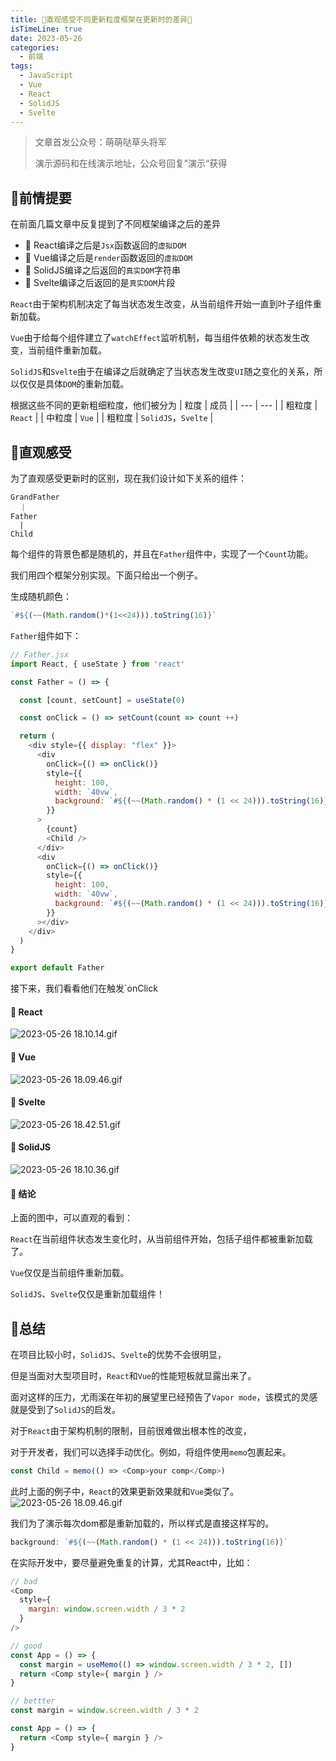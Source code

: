 ```yaml
---
title: 🎉直观感受不同更新粒度框架在更新时的差异🎉
isTimeLine: true
date: 2023-05-26
categories:
  - 前端
tags:
  - JavaScript
  - Vue
  - React
  - SolidJS
  - Svelte
---
```

> 文章首发公众号：萌萌哒草头将军
> 
> 演示源码和在线演示地址，公众号回复”演示“获得
## 💎前情提要
在前面几篇文章中反复提到了不同框架编译之后的差异
- 🚀 React编译之后是`Jsx`函数返回的`虚拟DOM`
- 🚀 Vue编译之后是`render`函数返回的`虚拟DOM`
- 🚀 SolidJS编译之后返回的`真实DOM`字符串
- 🚀 Svelte编译之后返回的是`真实DOM`片段

`React`由于架构机制决定了每当状态发生改变，从当前组件开始一直到叶子组件重新加载。

`Vue`由于给每个组件建立了`watchEffect`监听机制，每当组件依赖的状态发生改变，当前组件重新加载。

`SolidJS`和`Svelte`由于在编译之后就确定了当状态发生改变`UI`随之变化的关系，所以仅仅是具体`DOM`的重新加载。

根据这些不同的更新粗细粒度，他们被分为
| 粒度 | 成员 |
| --- | --- |
| 粗粒度 | `React` |
| 中粒度 | `Vue` |
| 粗粒度 | `SolidJS`，`Svelte` |

## 💎直观感受
为了直观感受更新时的区别，现在我们设计如下关系的组件：
```
GrandFather
  ｜   
Father
  |
Child
```
每个组件的背景色都是随机的，并且在`Father`组件中，实现了一个`Count`功能。

我们用四个框架分别实现。下面只给出一个例子。

生成随机颜色：
```js
`#${(~~(Math.random()*(1<<24))).toString(16)}`
```
`Father`组件如下：
```js
// Father.jsx
import React, { useState } from 'react'

const Father = () => {

  const [count, setCount] = useState(0)

  const onClick = () => setCount(count => count ++)

  return (
    <div style={{ display: "flex" }}>
      <div
        onClick={() => onClick()}
        style={{
          height: 100,
          width: `40vw`,
          background: `#${(~~(Math.random() * (1 << 24))).toString(16)}`,
        }}
      >
        {count}
        <Child />
      </div>
      <div
        onClick={() => onClick()}
        style={{
          height: 100,
          width: `40vw`,
          background: `#${(~~(Math.random() * (1 << 24))).toString(16)}`,
        }}
      ></div>
    </div>
  )
}

export default Father
```
接下来，我们看看他们在触发`onClick

#### 🚀 React
![2023-05-26 18.10.14.gif](https://p1-juejin.byteimg.com/tos-cn-i-k3u1fbpfcp/bdd3b3a8f6e84523ba0d20d1f93e1b28~tplv-k3u1fbpfcp-watermark.image?)
#### 🚀 Vue
![2023-05-26 18.09.46.gif](https://p1-juejin.byteimg.com/tos-cn-i-k3u1fbpfcp/92465e609eb546cba147c1a2f5c84922~tplv-k3u1fbpfcp-watermark.image?)
#### 🚀 Svelte
![2023-05-26 18.42.51.gif](https://p1-juejin.byteimg.com/tos-cn-i-k3u1fbpfcp/6e6391479f814560b9fca3d7e5c55b70~tplv-k3u1fbpfcp-watermark.image?)
#### 🚀 SolidJS
![2023-05-26 18.10.36.gif](https://p3-juejin.byteimg.com/tos-cn-i-k3u1fbpfcp/aad74cdd8ff7483ba42ee30302f72da9~tplv-k3u1fbpfcp-watermark.image?)

#### 🚀 结论
上面的图中，可以直观的看到：

`React`在当前组件状态发生变化时，从当前组件开始，包括子组件都被重新加载了。

`Vue`仅仅是当前组件重新加载。

`SolidJS`、`Svelte`仅仅是重新加载组件！

## 💎总结
在项目比较小时，`SolidJS`、`Svelte`的优势不会很明显，

但是当面对大型项目时，`React`和`Vue`的性能短板就显露出来了。

面对这样的压力，尤雨溪在年初的展望里已经预告了`Vapor mode`，该模式的灵感就是受到了`SolidJS`的启发。

对于`React`由于架构机制的限制，目前很难做出根本性的改变，

对于开发者，我们可以选择手动优化。例如，将组件使用`memo`包裹起来。
```js
const Child = memo(() => <Comp>your comp</Comp>)
```
此时上面的例子中，`React`的效果更新效果就和`Vue`类似了。
![2023-05-26 18.09.46.gif](https://p1-juejin.byteimg.com/tos-cn-i-k3u1fbpfcp/92465e609eb546cba147c1a2f5c84922~tplv-k3u1fbpfcp-watermark.image?)

我们为了演示每次dom都是重新加载的，所以样式是直接这样写的。
```js
background: `#${(~~(Math.random() * (1 << 24))).toString(16)}`
```
在实际开发中，要尽量避免重复的计算，尤其React中，比如：
```js
// bad
<Comp
  style={
    margin: window.screen.width / 3 * 2
  }
/>

```
```js
// good
const App = () => {
  const margin = useMemo(() => window.screen.width / 3 * 2, [])
  return <Comp style={ margin } />
}

// bettter
const margin = window.screen.width / 3 * 2

const App = () => {
  return <Comp style={ margin } />
}
```
